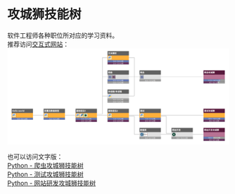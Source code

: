 # 攻城狮技能树

软件工程师各种职位所对应的学习资料。<br />
推荐访问[交互式网站](http://skilltrees.coffee-studio.net/)：<br />
![Python攻城狮技能树](screenshots/python.png)

也可以访问文字版：<br />
[Python - 爬虫攻城狮技能树](技能树/Python攻城狮技能树/爬虫攻城狮技能树.md)<br />
[Python - 测试攻城狮技能树](技能树/Python攻城狮技能树/测试攻城狮技能树.md)<br />
[Python - 网站研发攻城狮技能树](技能树/Python攻城狮技能树/网站研发攻城狮技能树.md)<br />
